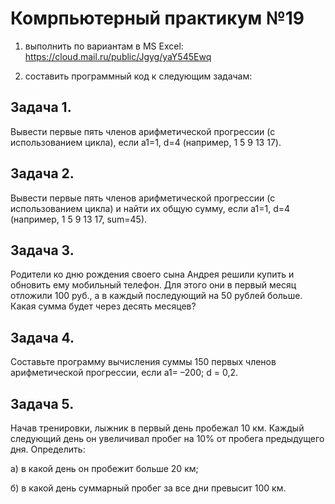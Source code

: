 # Комрпьютерный практикум №19

1) выполнить по вариантам в MS Excel: https://cloud.mail.ru/public/Jgyg/yaY545Ewq

2) составить программный код к следующим задачам:

## Задача 1. 
Вывести первые пять членов арифметической прогрессии (с использованием цикла), если a1=1, d=4 (например, 1  5  9  13  17).

## Задача 2. 
Вывести первые пять членов арифметической прогрессии (с использованием цикла) и найти их общую сумму, если a1=1, d=4 (например, 1  5  9  13  17, sum=45).

## Задача 3. 
Родители ко дню рождения своего сына Андрея решили купить и обновить ему мобильный телефон. Для этого они в первый месяц отложили 100 руб., а в каждый последующий на 50 рублей больше. Какая сумма будет через десять месяцев?

## Задача 4. 
Составьте программу вычисления суммы 150 первых членов арифметической прогрессии, если a1= –200; d = 0,2.

## Задача 5. 
Начав тренировки, лыжник в первый день пробежал 10 км. Каждый следующий день он увеличивал пробег на 10% от пробега предыдущего дня. Определить:

а) в какой день он пробежит больше 20 км;

б) в какой день суммарный пробег за все дни превысит 100 км.
